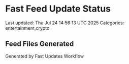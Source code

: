 # Fast Feed Update Status
Last updated: Thu Jul 24 14:56:13 UTC 2025
Categories: entertainment,crypto

## Feed Files Generated

Generated by Fast Updates Workflow
